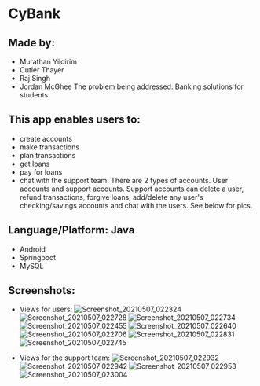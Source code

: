 # CyBank
## Made by:
- Murathan Yildirim
- Cutler Thayer
- Raj Singh
- Jordan McGhee
The problem being addressed: Banking solutions for students.
## This app enables users to:
 - create accounts 
 - make transactions
 - plan transactions
 - get loans
 - pay for loans
 - chat with the support team. 
There are 2 types of accounts. User accounts and support accounts. Support accounts can delete a user, refund transactions, forgive loans, add/delete any user's checking/savings accounts and chat with the users. See below for pics.
## Language/Platform: Java 
- Android
- Springboot 
- MySQL
## Screenshots:
- Views for users:
![Screenshot_20210507_022324](https://user-images.githubusercontent.com/49359906/117377689-873ea580-aedc-11eb-84b3-9dbd8c67bbb4.png)
![Screenshot_20210507_022728](https://user-images.githubusercontent.com/49359906/117377746-9e7d9300-aedc-11eb-81e2-2265b4d84b8b.png)
![Screenshot_20210507_022734](https://user-images.githubusercontent.com/49359906/117377747-9f162980-aedc-11eb-86d3-3c241d3f3505.png)
![Screenshot_20210507_022455](https://user-images.githubusercontent.com/49359906/117377740-9d4c6600-aedc-11eb-9cae-56ed63f46978.png)
![Screenshot_20210507_022640](https://user-images.githubusercontent.com/49359906/117377741-9de4fc80-aedc-11eb-80ce-1f250f76fcea.png)
![Screenshot_20210507_022706](https://user-images.githubusercontent.com/49359906/117377744-9e7d9300-aedc-11eb-8d72-93bfcbe8f3df.png)
![Screenshot_20210507_022831](https://user-images.githubusercontent.com/49359906/117377729-9a517580-aedc-11eb-8c62-eeb25a69d9a9.png) 
![Screenshot_20210507_022745](https://user-images.githubusercontent.com/49359906/117377727-99b8df00-aedc-11eb-95cd-e9ee2c684928.png)


- Views for the support team:
![Screenshot_20210507_022932](https://user-images.githubusercontent.com/49359906/117377730-9aea0c00-aedc-11eb-9f50-86a4464cf2c8.png)
![Screenshot_20210507_022942](https://user-images.githubusercontent.com/49359906/117377733-9c1b3900-aedc-11eb-920e-dfc6fda7649a.png)
![Screenshot_20210507_022953](https://user-images.githubusercontent.com/49359906/117377736-9c1b3900-aedc-11eb-8126-60dcf3e1c78e.png)
![Screenshot_20210507_023004](https://user-images.githubusercontent.com/49359906/117377737-9cb3cf80-aedc-11eb-8294-ec58b196d0b3.png)
